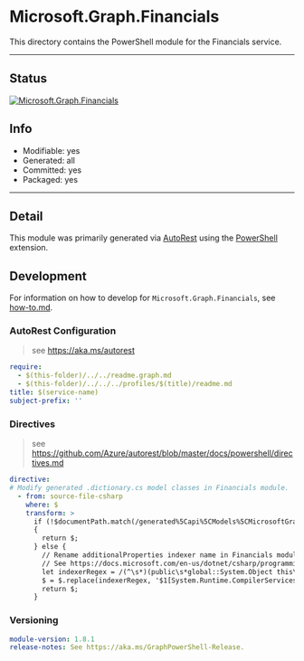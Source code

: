 <!-- region Generated -->
# Microsoft.Graph.Financials
This directory contains the PowerShell module for the Financials service.

---
## Status
[![Microsoft.Graph.Financials](https://img.shields.io/powershellgallery/v/Microsoft.Graph.Financials.svg?style=flat-square&label=Microsoft.Graph.Financials "Microsoft.Graph.Financials")](https://www.powershellgallery.com/packages/Microsoft.Graph.Financials/)

## Info
- Modifiable: yes
- Generated: all
- Committed: yes
- Packaged: yes

---
## Detail
This module was primarily generated via [AutoRest](https://github.com/Azure/autorest) using the [PowerShell](https://github.com/Azure/autorest.powershell) extension.

## Development
For information on how to develop for `Microsoft.Graph.Financials`, see [how-to.md](how-to.md).
<!-- endregion -->

### AutoRest Configuration

> see https://aka.ms/autorest

``` yaml
require:
  - $(this-folder)/../../readme.graph.md
  - $(this-folder)/../../../profiles/$(title)/readme.md
title: $(service-name)
subject-prefix: ''

```

### Directives

> see https://github.com/Azure/autorest/blob/master/docs/powershell/directives.md

``` yaml
directive:
# Modify generated .dictionary.cs model classes in Financials module.
  - from: source-file-csharp
    where: $
    transform: >
      if (!$documentPath.match(/generated%5Capi%5CModels%5CMicrosoftGraph\w*\d*.dictionary.cs/gm))
      {
        return $;
      } else {
        // Rename additionalProperties indexer name in Financials module from Item to EntityItem to avoid property name conflict. salesOrderLine has a property named item.
        // See https://docs.microsoft.com/en-us/dotnet/csharp/programming-guide/indexers/using-indexers
        let indexerRegex = /(^\s*)(public\s*global::System.Object this\[global::System.String index\]\s*{\W.*}$)/gm
        $ = $.replace(indexerRegex, '$1[System.Runtime.CompilerServices.IndexerName("EntityItem")]\n$1$2');
        return $;
      }
```
### Versioning

``` yaml
module-version: 1.8.1
release-notes: See https://aka.ms/GraphPowerShell-Release.
```
